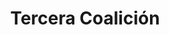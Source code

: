 ﻿---
title: "Tercera Coalición"
permalink: periodes_344.html
layout: periode
dataInici: 1805
dataFi: 1806
sidebar: periodes
pares:
  - 318:
    title: "Guerras Napoleónicas"
    dataInici: "(1803-05-18)"
    dataFi: "(1815-06-18)"

fills:
  - 345:
    title: "Batalla de Austerlitz"
    dataInici: "(1805-12-02)"

jocsPrincipals:
jocsEscenaris:
jocsEpoca:
jocsEpocaEscenaris:
---
